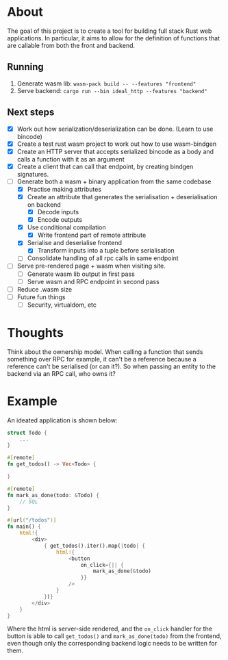 # About

The goal of this project is to create a tool for building full stack Rust web applications.
In particular, it aims to allow for the definition of functions that are callable
from both the front and backend.

## Running

1. Generate wasm lib: `wasm-pack build -- --features "frontend"`
2. Serve backend: `cargo run --bin ideal_http --features "backend"`

## Next steps

- [x] Work out how serialization/deserialization can be done. (Learn to use bincode)
- [x] Create a test rust wasm project to work out how to use wasm-bindgen
- [x] Create an HTTP server that accepts serialized bincode as a body and calls a function with it as an argument
- [x] Create a client that can call that endpoint, by creating bindgen signatures.
- [ ] Generate both a wasm + binary application from the same codebase
  - [x] Practise making attributes
  - [x] Create an attribute that generates the serialisation + deserialisation on backend
    - [x] Decode inputs
    - [x] Encode outputs
  - [x] Use conditional compilation
    - [x] Write frontend part of remote attribute
  - [x] Serialise and deserialise frontend
    - [x] Transform inputs into a tuple before serialisation
  - [ ] Consolidate handling of all rpc calls in same endpoint
- [ ] Serve pre-rendered page + wasm when visiting site.
  - [ ] Generate wasm lib output in first pass
  - [ ] Serve wasm and RPC endpoint in second pass
- [ ] Reduce .wasm size
- [ ] Future fun things
  - [ ] Security, virtualdom, etc

# Thoughts

Think about the ownership model. When calling a function that sends something over RPC for example, it can't be a reference because a reference can't be serialised (or can it?). So when passing an entity to the backend via an RPC call, who owns it?

# Example

An ideated application is shown below:

```rust
struct Todo {
    ...
}

#[remote]
fn get_todos() -> Vec<Todo> {

}

#[remote]
fn mark_as_done(todo: &Todo) {
    // SQL
}

#[url("/todos")]
fn main() {
    html!{
        <div>
            { get_todos().iter().map(|todo| {
                html!{
                    <button
                        on_click={|| {
                            mark_as_done(&todo)
                        }}
                    />
                }
            })}
        </div>
    }
}
```

Where the html is server-side rendered, and the `on_click` handler for the button is able to call `get_todos()` and `mark_as_done(todo)` from the frontend, even though only the corresponding backend logic needs to be written for them.